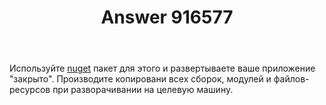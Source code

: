 ﻿---
title: "Answer 916577"
se.owner.user_id: 216818
se.owner.display_name: "Denis Derkach"
se.owner.link: "https://ru.stackoverflow.com/users/216818/denis-derkach"
se.answer_id: 916577
se.question_id: 916247
se.post_type: answer
se.score: 1
se.is_accepted: False
---
<p>Используйте <a href="https://www.nuget.org/packages/System.Data.SqlClient/4.7.0-preview.18571.3" rel="nofollow noreferrer">nuget</a> пакет для этого и развертываете ваше приложение "закрыто". Производите копировани всех сборок, модулей и файлов-ресурсов при разворачивании на целевую машину.</p>
